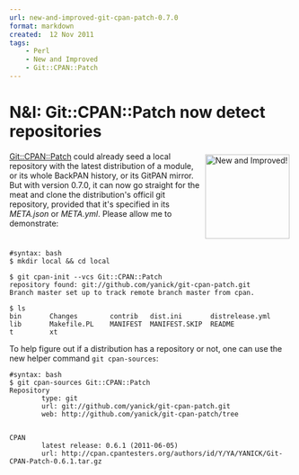 ```yaml
---
url: new-and-improved-git-cpan-patch-0.7.0
format: markdown
created:  12 Nov 2011
tags:
    - Perl
    - New and Improved
    - Git::CPAN::Patch
---
```


# N&amp;I: Git::CPAN::Patch now detect repositories

<div style="float: right; padding: 5px;">
<img src="__ENTRY_DIR__/val_approuve.png" alt="New and Improved!" width="150"/>
</div>

[Git::CPAN::Patch](cpan) could already seed a local  repository
with the latest distribution of a module, or its whole BackPAN
history, or its GitPAN mirror.  But with version 0.7.0, it can now
go straight for the meat and clone the distribution's officil git repository,
provided that it's specified in its *META.json* or *META.yml*.
Please allow me to demonstrate:

<div style="clear: both"> </div>


    #syntax: bash
    $ mkdir local && cd local

    $ git cpan-init --vcs Git::CPAN::Patch
    repository found: git://github.com/yanick/git-cpan-patch.git
    Branch master set up to track remote branch master from cpan.

    $ ls
    bin       Changes        contrib   dist.ini       distrelease.yml  
    lib       Makefile.PL    MANIFEST  MANIFEST.SKIP  README   
    t         xt

To help figure out if a distribution has a repository or not, one can use the 
new helper command `git cpan-sources`:  

    #syntax: bash
    $ git cpan-sources Git::CPAN::Patch
    Repository
            type: git
            url: git://github.com/yanick/git-cpan-patch.git
            web: http://github.com/yanick/git-cpan-patch/tree


    CPAN
            latest release: 0.6.1 (2011-06-05)
            url: http://cpan.cpantesters.org/authors/id/Y/YA/YANICK/Git-CPAN-Patch-0.6.1.tar.gz

